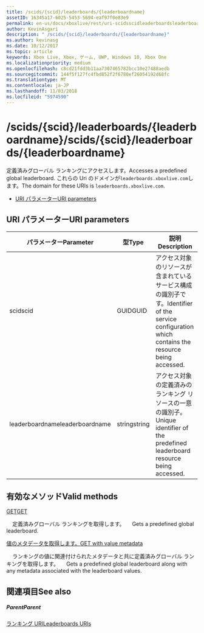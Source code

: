 ```yaml
---
title: /scids/{scid}/leaderboards/{leaderboardname}
assetID: 16345a17-6025-5453-5694-eaf97f0e83e9
permalink: en-us/docs/xboxlive/rest/uri-scidsscidleaderboardsleaderboardname.html
author: KevinAsgari
description: " /scids/{scid}/leaderboards/{leaderboardname}"
ms.author: kevinasg
ms.date: 10/12/2017
ms.topic: article
keywords: Xbox Live, Xbox, ゲーム, UWP, Windows 10, Xbox One
ms.localizationpriority: medium
ms.openlocfilehash: c8cd21fdd3b11aa7307465782bcc10e27488aedb
ms.sourcegitcommit: 144f5f127fc4fbd852f2f6780ef26054192d68fc
ms.translationtype: MT
ms.contentlocale: ja-JP
ms.lasthandoff: 11/03/2018
ms.locfileid: "5974590"
---
```

# <a name="scidsscidleaderboardsleaderboardname"></a><span data-ttu-id="2cc78-104">/scids/{scid}/leaderboards/{leaderboardname}</span><span class="sxs-lookup"><span data-stu-id="2cc78-104">/scids/{scid}/leaderboards/{leaderboardname}</span></span>
<span data-ttu-id="2cc78-105">定義済みグローバル ランキングにアクセスします。</span><span class="sxs-lookup"><span data-stu-id="2cc78-105">Accesses a predefined global leaderboard.</span></span> <span data-ttu-id="2cc78-106">これらの Uri のドメインが`leaderboards.xboxlive.com`します。</span><span class="sxs-lookup"><span data-stu-id="2cc78-106">The domain for these URIs is `leaderboards.xboxlive.com`.</span></span>
 
  * [<span data-ttu-id="2cc78-107">URI パラメーター</span><span class="sxs-lookup"><span data-stu-id="2cc78-107">URI parameters</span></span>](#ID4EV)
 
<a id="ID4EV"></a>

 
## <a name="uri-parameters"></a><span data-ttu-id="2cc78-108">URI パラメーター</span><span class="sxs-lookup"><span data-stu-id="2cc78-108">URI parameters</span></span>
 
| <span data-ttu-id="2cc78-109">パラメーター</span><span class="sxs-lookup"><span data-stu-id="2cc78-109">Parameter</span></span>| <span data-ttu-id="2cc78-110">型</span><span class="sxs-lookup"><span data-stu-id="2cc78-110">Type</span></span>| <span data-ttu-id="2cc78-111">説明</span><span class="sxs-lookup"><span data-stu-id="2cc78-111">Description</span></span>| 
| --- | --- | --- | 
| <span data-ttu-id="2cc78-112">scid</span><span class="sxs-lookup"><span data-stu-id="2cc78-112">scid</span></span>| <span data-ttu-id="2cc78-113">GUID</span><span class="sxs-lookup"><span data-stu-id="2cc78-113">GUID</span></span>| <span data-ttu-id="2cc78-114">アクセス対象のリソースが含まれているサービス構成の識別子です。</span><span class="sxs-lookup"><span data-stu-id="2cc78-114">Identifier of the service configuration which contains the resource being accessed.</span></span>| 
| <span data-ttu-id="2cc78-115">leaderboardname</span><span class="sxs-lookup"><span data-stu-id="2cc78-115">leaderboardname</span></span>| <span data-ttu-id="2cc78-116">string</span><span class="sxs-lookup"><span data-stu-id="2cc78-116">string</span></span>| <span data-ttu-id="2cc78-117">アクセス対象の定義済みのランキング リソースの一意の識別子。</span><span class="sxs-lookup"><span data-stu-id="2cc78-117">Unique identifier of the predefined leaderboard resource being accessed.</span></span>| 
  
<a id="ID4E3B"></a>

 
## <a name="valid-methods"></a><span data-ttu-id="2cc78-118">有効なメソッド</span><span class="sxs-lookup"><span data-stu-id="2cc78-118">Valid methods</span></span>

[<span data-ttu-id="2cc78-119">GET</span><span class="sxs-lookup"><span data-stu-id="2cc78-119">GET</span></span>](uri-scidsscidleaderboardsleaderboardnameget.md)

<span data-ttu-id="2cc78-120">&nbsp;&nbsp;&nbsp;&nbsp;定義済みグローバル ランキングを取得します。</span><span class="sxs-lookup"><span data-stu-id="2cc78-120">&nbsp;&nbsp; &nbsp;&nbsp;Gets a predefined global leaderboard.</span></span>


[<span data-ttu-id="2cc78-121">値のメタデータを取得します。</span><span class="sxs-lookup"><span data-stu-id="2cc78-121">GET with value metadata</span></span>](uri-scidsscidleaderboardsleaderboardnamegetvaluemetadata.md)

<span data-ttu-id="2cc78-122">&nbsp;&nbsp;&nbsp;&nbsp;ランキングの値に関連付けられたメタデータと共に定義済みグローバル ランキングを取得します。</span><span class="sxs-lookup"><span data-stu-id="2cc78-122">&nbsp;&nbsp; &nbsp;&nbsp;Gets a predefined global leaderboard along with any metadata associated with the leaderboard values.</span></span>

 
<a id="ID4EJC"></a>

 
## <a name="see-also"></a><span data-ttu-id="2cc78-123">関連項目</span><span class="sxs-lookup"><span data-stu-id="2cc78-123">See also</span></span>
 
<a id="ID4ELC"></a>

 
##### <a name="parent"></a><span data-ttu-id="2cc78-124">Parent</span><span class="sxs-lookup"><span data-stu-id="2cc78-124">Parent</span></span> 

[<span data-ttu-id="2cc78-125">ランキング URI</span><span class="sxs-lookup"><span data-stu-id="2cc78-125">Leaderboards URIs</span></span>](atoc-reference-leaderboard.md)

   
